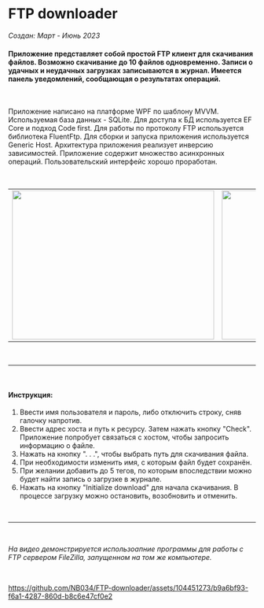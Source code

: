 # FTP downloader

*Создан: Март - Июнь 2023*

#### Приложение представляет собой простой FTP клиент для скачивания файлов. Возможно скачивание до 10 файлов одновременно. Записи о удачных и неудачных загрузках записываются в журнал. Имеется панель уведомлений, сообщающая о результатах операций.

<br/>

Приложение написано на платформе WPF по шаблону MVVM. Используемая база данных - SQLite. Для доступа к БД используется EF Core и подход Code first. Для работы по протоколу FTP используется библиотека FluentFtp. Для сборки и запуска приложения используется Generic Host. Архитектура приложения реализует инверсию зависимостей. Приложение содержит множество асинхронных операций. Пользовательский интерфейс хорошо проработан.

<br/>

<table>
  <td><img src="https://github.com/NB034/FTP-downloader/assets/104451273/61de1e68-e296-4073-9e64-91aa7b419826" width="411" height="303"/></td>
  <td><img src="https://github.com/NB034/FTP-downloader/assets/104451273/b16b1aef-0a14-43b0-9152-0336eb53ba7d" width="411" height="303"/></td>
<table>
	
<br/>
	
---
	
<br/>
	
#### Инструкция:
1. Ввести имя пользователя и пароль, либо отключить строку, сняв галочку напротив.
2. Ввести адрес хоста и путь к ресурсу. Затем нажать кнопку "Check". Приложение попробует связаться с хостом, чтобы запросить информацию о файле.
3. Нажать на кнопку ". . .", чтобы выбрать путь для скачивания файла.
4. При необходимости изменить имя, с которым файл будет сохранён.
5. При желании добавить до 5 тегов, по которым впоследствии можно будет найти запись о загрузке в журнале.
6. Нажать на кнопку "Initialize download" для начала скачивания. В процессе загрузку можно остановить, возобновить и отменить.
  
<br/>
	
---
	
<br/>
	
*На видео демонстрируется использоапние программы для работы с FTP сервером FileZilla, запущенном на том же компьютере.*  
	
<br/>

https://github.com/NB034/FTP-downloader/assets/104451273/b9a6bf93-f6a1-4287-860d-b8c6e47cf0e2

<!-- Original size: 1233x910 -->
<!-- Compressed size (3/4): 925x683 -->
<!-- Compressed size (1/2): 617x455 -->
<!-- Compressed size (2/5): 493x364 -->
<!-- Compressed size (1/3): 411x303 -->
<!-- Compressed size (1/4): 308x228 -->
	

